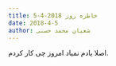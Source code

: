 ```yaml
---
title: خاطره روز 2018-4-5
date: 2018-4-5
author: شعبان محمد حسنی
---
```


اصلا یادم نمیاد امروز چی کار کردم.